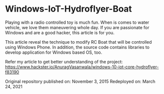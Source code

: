 # Windows-IoT-Hydroflyer-Boat
Playing with a radio controlled toy is much fun. When is comes to water vehicle, we love them maneuvering whole day. If you are passionate for Windows and are a good hacker, this article is for you.

This article reveal the technique to modify RC Boat that will be controlled using Windows Phone. In addition, the source code contains libraries to develop application for Windows based OS, too.

Refer my article to get better understanding of the project:
https://www.hackster.io/AnuragVasanwala/windows-10-iot-core-hydroflyer-f83190

Original repository published on: November 3, 2015
Redeployed on: March 24, 2021
